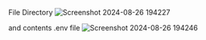 File Directory
![Screenshot 2024-08-26 194227](https://github.com/user-attachments/assets/4565a713-8ff5-496e-ab3d-3a3b0582a640)

and contents .env file
![Screenshot 2024-08-26 194246](https://github.com/user-attachments/assets/52cb60b0-453d-4457-bd01-d3c7c40229f0)
